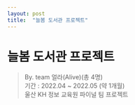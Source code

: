 ```yaml
---
layout: post
title:  "늘봄 도서관 프로젝트"
---
```

# 늘봄 도서관 프로젝트
>By. team 얼라(Alive)(총 4명) </br>
>기간 : 2022.04 ~ 2022.05 (약 1개월)</br>
>울산 KH 정보 교육원 파이널 팀 프로젝트</br>
